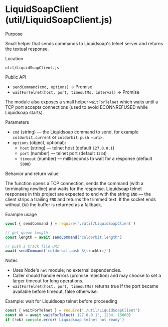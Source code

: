 # LiquidSoapClient (util/LiquidSoapClient.js)

Purpose

Small helper that sends commands to Liquidsoap's telnet server and returns the textual response.

Location

`util/LiquidSoapClient.js`

Public API

- `sendCommand(cmd, options)` -> Promise<string>
 - `waitForTelnet(host, port, timeoutMs, interval)` -> Promise<boolean>

The module also exposes a small helper `waitForTelnet` which waits until a TCP port accepts connections (used to avoid ECONNREFUSED while Liquidsoap starts).

Parameters

- `cmd` (string) — the Liquidsoap command to send, for example `coldorbit.current` or `coldorbit.push <uri>`.
- `options` (object, optional):
  - `host` (string) — telnet host (default `127.0.0.1`)
  - `port` (number) — telnet port (default `1234`)
  - `timeout` (number) — milliseconds to wait for a response (default `5000`)

Behavior and return value

The function opens a TCP connection, sends the command (with a terminating newline) and waits for the response. Liquidsoap telnet responses in this project are expected to end with the string `END` — the client strips a trailing `END` and returns the trimmed text. If the socket ends without `END` the buffer is returned as a fallback.

Example usage

```js
const { sendCommand } = require('./util/LiquidSoapClient')

// get queue length
const length = await sendCommand('coldorbit.length')

// push a track file URI
await sendCommand(`coldorbit.push ${trackUri}`)
```

Notes

- Uses Node's `net` module; no external dependencies.
- Caller should handle errors (promise rejection) and may choose to set a larger timeout for long operations.
 - `waitForTelnet(host, port, timeoutMs)` returns true if the port became available before timeout, false otherwise.

Example: wait for Liquidsoap telnet before proceeding

```js
const { waitForTelnet } = require('./util/LiquidSoapClient')
const ok = await waitForTelnet('127.0.0.1', 1234, 15000)
if (!ok) console.error('Liquidsoap telnet not ready')
```
